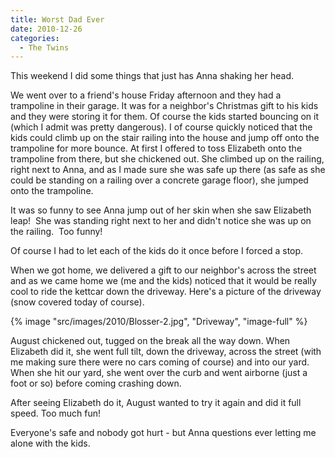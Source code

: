 ```yaml
---
title: Worst Dad Ever
date: 2010-12-26
categories: 
  - The Twins
---
```


This weekend I did some things that just has Anna shaking her head.

We went over to a friend's house Friday afternoon and they had a trampoline in their garage. It was for a neighbor's Christmas gift to his kids and they were storing it for them. Of course the kids started bouncing on it (which I admit was pretty dangerous). I of course quickly noticed that the kids could climb up on the stair railing into the house and jump off onto the trampoline for more bounce. At first I offered to toss Elizabeth onto the trampoline from there, but she chickened out. She climbed up on the railing, right next to Anna, and as I made sure she was safe up there (as safe as she could be standing on a railing over a concrete garage floor), she jumped onto the trampoline.

It was so funny to see Anna jump out of her skin when she saw Elizabeth leap!  She was standing right next to her and didn't notice she was up on the railing.  Too funny!

Of course I had to let each of the kids do it once before I forced a stop.

When we got home, we delivered a gift to our neighbor's across the street and as we came home we (me and the kids) noticed that it would be really cool to ride the kettcar down the driveway. Here's a picture of the driveway (snow covered today of course).

{% image "src/images/2010/Blosser-2.jpg", "Driveway", "image-full" %}

August chickened out, tugged on the break all the way down. When Elizabeth did it, she went full tilt, down the driveway, across the street (with me making sure there were no cars coming of course) and into our yard. When she hit our yard, she went over the curb and went airborne (just a foot or so) before coming crashing down.

After seeing Elizabeth do it, August wanted to try it again and did it full speed. Too much fun!

Everyone's safe and nobody got hurt - but Anna questions ever letting me alone with the kids.
